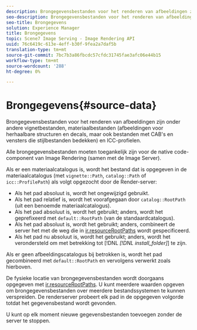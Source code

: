 ```yaml
---
description: Brongegevensbestanden voor het renderen van afbeeldingen zijn onder andere vignetbestanden, materiaalbestanden (afbeeldingen voor herhaalbare structuren en decals, maar ook bestanden met CAB's en vensters die stijlbestanden bedekken) en ICC-profielen.
seo-description: Brongegevensbestanden voor het renderen van afbeeldingen zijn onder andere vignetbestanden, materiaalbestanden (afbeeldingen voor herhaalbare structuren en decals, maar ook bestanden met CAB's en vensters die stijlbestanden bedekken) en ICC-profielen.
seo-title: Brongegevens
solution: Experience Manager
title: Brongegevens
topic: Scene7 Image Serving - Image Rendering API
uuid: 76c6419c-613e-4eff-b30f-9fea2a7daf5b
translation-type: tm+mt
source-git-commit: 7bc7b3a86fbcdc57cfdc31745fae3afc06e44b15
workflow-type: tm+mt
source-wordcount: '288'
ht-degree: 0%

---
```



# Brongegevens{#source-data}

Brongegevensbestanden voor het renderen van afbeeldingen zijn onder andere vignetbestanden, materiaalbestanden (afbeeldingen voor herhaalbare structuren en decals, maar ook bestanden met CAB&#39;s en vensters die stijlbestanden bedekken) en ICC-profielen.

Alle brongegevensbestanden moeten toegankelijk zijn voor de native code-component van Image Rendering (samen met de Image Server).

Als er een materiaalcatalogus is, wordt het bestand dat is opgegeven in de materiaalcatalogus (met `vignette::Path`, `catalog::Path` of `icc::ProfilePath`) als volgt opgezocht door de Render-server:

* Als het pad absoluut is, wordt het ongewijzigd gebruikt.
* Als het pad relatief is, wordt het voorafgegaan door `catalog::RootPath` (uit een benoemde materiaalcatalogus).
* Als het pad absoluut is, wordt het gebruikt; anders, wordt het geprefixeerd met `default::RootPath` (van de standaardcatalogus).
* Als het pad absoluut is, wordt het gebruikt; anders, combineert de server het met de weg die in [ir.resourceRootPaths](../../../../../../ir-api/server-admin/image-rendering-api-ref/c-ir-server-administration/c-ir-configuration-settings-reference/c-ir-resource-root-folders.md#concept-39a34d2239934079bb396e1bf568a9c2) wordt gespecificeerd.
* Als het pad nu absoluut is, wordt het gebruikt; anders, wordt het verondersteld om met betrekking tot [!DNL *[!DNL install_folder]*] te zijn.

Als er geen afbeeldingscatalogus bij betrokken is, wordt het pad gecombineerd met `default::RootPath` en vervolgens verwerkt zoals hierboven.

De fysieke locatie van brongegevensbestanden wordt doorgaans opgegeven met [ir.resourceRootPaths](../../../../../../ir-api/server-admin/image-rendering-api-ref/c-ir-server-administration/c-ir-configuration-settings-reference/c-ir-resource-root-folders.md#concept-39a34d2239934079bb396e1bf568a9c2). U kunt meerdere waarden opgeven om brongegevensbestanden over meerdere bestandssystemen te kunnen verspreiden. De renderserver probeert elk pad in de opgegeven volgorde totdat het gegevensbestand wordt gevonden.

U kunt op elk moment nieuwe gegevensbestanden toevoegen zonder de server te stoppen.
